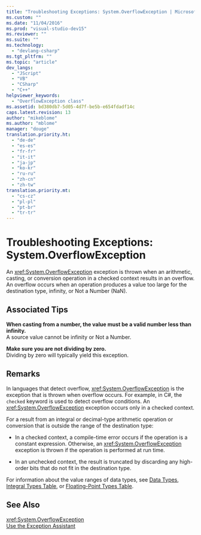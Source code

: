 ```yaml
---
title: "Troubleshooting Exceptions: System.OverflowException | Microsoft Docs"
ms.custom: ""
ms.date: "11/04/2016"
ms.prod: "visual-studio-dev15"
ms.reviewer: ""
ms.suite: ""
ms.technology: 
  - "devlang-csharp"
ms.tgt_pltfrm: ""
ms.topic: "article"
dev_langs: 
  - "JScript"
  - "VB"
  - "CSharp"
  - "C++"
helpviewer_keywords: 
  - "OverflowException class"
ms.assetid: bd380db7-5d05-4d7f-be5b-e654fdadf14c
caps.latest.revision: 13
author: "mikeblome"
ms.author: "mblome"
manager: "douge"
translation.priority.ht: 
  - "de-de"
  - "es-es"
  - "fr-fr"
  - "it-it"
  - "ja-jp"
  - "ko-kr"
  - "ru-ru"
  - "zh-cn"
  - "zh-tw"
translation.priority.mt: 
  - "cs-cz"
  - "pl-pl"
  - "pt-br"
  - "tr-tr"
---
```

# Troubleshooting Exceptions: System.OverflowException
An <xref:System.OverflowException> exception is thrown when an arithmetic, casting, or conversion operation in a checked context results in an overflow. An overflow occurs when an operation produces a value too large for the destination type, infinity, or Not a Number (NaN).  
  
## Associated Tips  
 **When casting from a number, the value must be a valid number less than infinity.**  
 A source value cannot be infinity or Not a Number.  
  
 **Make sure you are not dividing by zero.**  
 Dividing by zero will typically yield this exception.  
  
## Remarks  
 In languages that detect overflow, <xref:System.OverflowException> is the exception that is thrown when overflow occurs. For example, in C#, the `checked` keyword is used to detect overflow conditions. An <xref:System.OverflowException> exception occurs only in a checked context.  
  
 For a result from an integral or decimal-type arithmetic operation or conversion that is outside the range of the destination type:  
  
-   In a checked context, a compile-time error occurs if the operation is a constant expression. Otherwise, an <xref:System.OverflowException> exception is thrown if the operation is performed at run time.  
  
-   In an unchecked context, the result is truncated by discarding any high-order bits that do not fit in the destination type.  
  
 For information about the value ranges of data types, see [Data Types](/dotnet/visual-basic/language-reference/data-types/data-type-summary), [Integral Types Table](/dotnet/csharp/language-reference/keywords/integral-types-table), or [Floating-Point Types Table](/dotnet/csharp/language-reference/keywords/floating-point-types-table).  
  
## See Also  
 <xref:System.OverflowException>   
 [Use the Exception Assistant](../Topic/How%20to:%20Use%20the%20Exception%20Assistant.md)